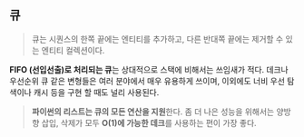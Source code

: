 ## 큐
> 큐는 시퀀스의 한쪽 끝에는 엔티티를 추가하고, 다른 반대쪽 끝에는 제거할 수 있는 엔티티 컬렉션이다.

**FIFO (선입선출)로 처리되는 큐**는 상대적으로 스택에 비해서는 쓰임새가 적다. 데크나 우선순위 큐 같은 변형들은 여러 분야에서 매우 유용하게 쓰이며, 이외에도 너비 우선 탐색이나 캐시 등을 구현 할 때도 널리 사용된다.
> **파이썬의 리스트는 큐의 모든 연산을 지원**한다. 좀 더 나은 성능을 위해서는 양방향 삽입, 삭제가 모두 **O(1)에 가능한 데크**를 사용하는 편이 가장 좋다.